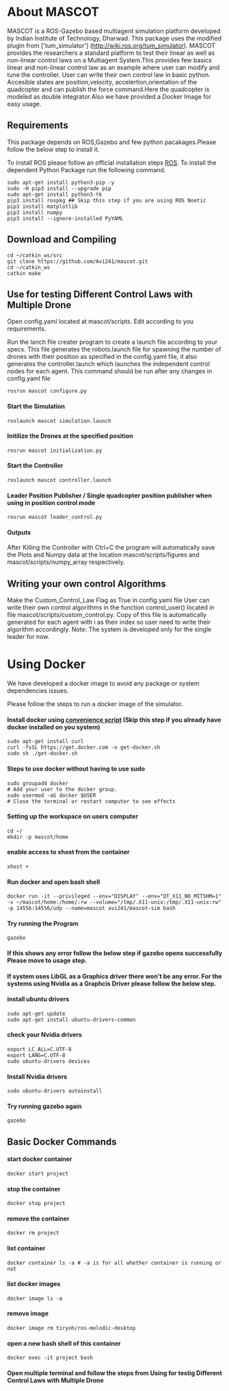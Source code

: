 # About MASCOT #

MASCOT is a ROS-Gazebo based multiagent simulation platform developed by Indian Institute of Technology, Dharwad. This package uses the modified plugin from ['tum_simulator'] (http://wiki.ros.org/tum_simulator). MASCOT provides the researchers a standard platform to test their linear as well as non-linear control laws on a Multiagent System.This provides few basics linear and non-linear control law as an example where user can modify and tune the controller. User can write their own control law in basic python. Accesible states are position,velocity, accelertion,orientation of the quadcopter and can publish the force command.Here the quadcopter is modeled as double integrator.Also we have provided a Docker Image for easy usage.

## Requirements #
This package depends on ROS,Gazebo and few python pacakages.Please follow the below step to install it.

To install ROS please follow an official installation steps [ROS](http://wiki.ros.org/Installation/Ubuntu).
To install the dependent Python Package run the following command.
```
sudo apt-get install python3-pip -y  
sudo -H pip3 install --upgrade pip 
sudo apt-get install python3-tk
pip3 install rospkg ## Skip this step if you are using ROS Noetic
pip3 install matplotlib
pip3 install numpy
pip3 install --ignore-installed PyYAML
```

## Download and Compiling #
```
cd ~/catkin_ws/src
git clone https://github.com/Avi241/mascot.git
cd ~/catkin_ws
catkin make
```

## Use for testing Different Control Laws with Multiple Drone

Open config.yaml located at mascot/scripts.
Edit according to you requirements.

Run the lanch file creater program to create a launch file according to your specs.
This file generates the robots.launch file for spawning the number of drones with their position as specified in the config.yaml file, it also generates the controller.launch which launches the independent control nodes for each agent.
This command should be run after any changes in config.yaml file

```
rosrun mascot configure.py 
```

#### Start the Simulation

```
roslaunch mascot simulation.launch
```

#### Initilize the Drones at the specified position

```
rosrun mascot initialization.py
```

#### Start the Controller

```
roslaunch mascot controller.launch
```

#### Leader Position Publisher / Single quadcopter position publisher when using in position control mode
```
rosrun mascot leader_control.py
```

#### Outputs

After Killing the Controller with Ctrl+C the program will automatically save the Plots and Numpy data at the location mascot/scripts/figures and mascot/scripts/numpy_array respectively.

## Writing your own control Algorithms 

Make the Custom_Control_Law Flag as True in config.yaml file
User can write their own control algorithms in the function control_user() located in file mascot/scripts/custom_control.py. 
Copy of this file is automatically generated for each agent with i as their index so user need to write their algorithm accordingly.
Note: The system is developed only for the single leader for now.



# Using Docker 

We have developed a docker image to avoid any package or system dependencies issues.

Please follow the steps to run a docker image of the simulator.

#### Install docker using [convenience script](https://docs.docker.com/install/linux/docker-ce/ubuntu/#install-using-the-convenience-script) (Skip this step if you already have docker installed on you system)
    
    sudo apt-get install curl
    curl -fsSL https://get.docker.com -o get-docker.sh
    sudo sh ./get-docker.sh

#### Steps to use docker without having to use sudo
    
    sudo groupadd docker
    # Add your user to the docker group.
    sudo usermod -aG docker $USER
    # Close the terminal or restart computer to see effects

#### Setting up the workspace on users computer

    cd ~/
    mkdir -p mascot/home

#### enable access to xhost from the container
    xhost +

#### Run docker and open bash shell

    docker run -it --privileged --env="DISPLAY" --env="QT_X11_NO_MITSHM=1" -v ~/mascot/home:/home/:rw --volume="/tmp/.X11-unix:/tmp/.X11-unix:rw" -p 14556:14556/udp --name=mascot avi241/mascot-sim bash

#### Try running the Program

    gazebo

#### If this shows any error follow the below step  if gazebo opens successfully Please move to usage step.

#### If system uses LibGL as a Graphics driver there won't be any error. For the systems using Nvidia as a Graphcis Driver please follow the below step.

#### install ubuntu drivers
    sudo apt-get update
    sudo apt-get install ubuntu-drivers-common
#### check your Nvidia drivers
    export LC_ALL=C.UTF-8
    export LANG=C.UTF-8
    sudo ubuntu-drivers devices
#### Install Nvidia drivers
    sudo ubuntu-drivers autoinstall
#### Try running gazebo again
    gazebo


## Basic Docker Commands

#### start docker container
    docker start project
#### stop the container
    docker stop project
#### remove the container
    docker rm project
#### list container
    docker container ls -a # -a is for all whether container is running or not
#### list docker images
    docker image ls -a
#### remove image
    docker image rm tiryoh/ros-melodic-desktop
#### open a new bash shell of this container
    docker exec -it project bash

#### Open multiple terminal and follow the steps from Using for testig Different Control Laws with Multiple Drone


